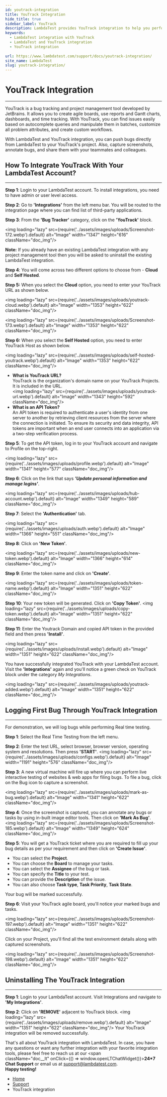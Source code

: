 ```yaml
---
id: youtrack-integration
title: YouTrack Integration
hide_title: true
sidebar_label: YouTrack 
description: LambdaTest provides YouTrack integration to help you perform one-click bug logging from the LambdaTest to your YouTrack dashboard right away.
keywords:
  - LambdaTest integration with YouTrack 
  - LambdaTest and YouTrack integration 
  - YouTrack integration
  
url: https://www.lambdatest.com/support/docs/youtrack-integration/
site_name: LambdaTest
slug: youtrack-integration/
---
```


<script type="application/ld+json"
      dangerouslySetInnerHTML={{ __html: JSON.stringify({
       "@context": "https://schema.org",
        "@type": "BreadcrumbList",
        "itemListElement": [{
          "@type": "ListItem",
          "position": 1,
          "name": "LambdaTest",
          "item": "https://www.lambdatest.com"
        },{
          "@type": "ListItem",
          "position": 2,
          "name": "Support",
          "item": "https://www.lambdatest.com/support/docs/"
        },{
          "@type": "ListItem",
          "position": 3,
          "name": "YouTrack Integration",
          "item": "https://www.lambdatest.com/support/docs/youtrack-integration/"
        }]
      })
    }}
></script>

# YouTrack Integration
* * *

YouTrack is a bug tracking and project management tool developed by JetBrains. It allows you to create agile boards, use reports and Gantt charts, dashboards, and time tracking. With YouTrack, you can find issues easily based on autocomplete queries and manipulate them in batches, customize all problem attributes, and create custom workflows.

With LambdaTest and YouTrack integration, you can push bugs directly from LambdaTest to your YouTrack's project. Also, capture screenshots, annotate bugs, and share them with your teammates and colleagues.

## How To Integrate YouTrack With Your LambdaTest Account?

* * *

**Step 1**: Login to your LambdaTest account. To install integrations, you need to have admin or user level access.

**Step 2**: Go to **'Integrations'** from the left menu bar. You will be routed to the integration page where you can find list of third-party applications.

**Step 3**: From the **'Bug Tracker'** category, click on the **'YouTrack'** block.

<img loading="lazy" src={require('../assets/images/uploads/Screenshot-172.webp').default} alt="Image" width="1347" height="616"  className="doc_img"/>

>
**Note:** If you already have an existing LambdaTest integration with any project management tool then you will be asked to uninstall the existing LambdaTest integration.


**Step 4**: You will come across two different options to choose from - **Cloud** and **Self Hosted**.

**Step 5:** When you select the **Cloud** option, you need to enter your YouTrack URL as shown below.

<img loading="lazy" src={require('../assets/images/uploads/youtrack-cloud.webp').default} alt="Image" width="1353" height="622"  className="doc_img"/>

<img loading="lazy" src={require('../assets/images/uploads/Screenshot-173.webp').default} alt="Image" width="1353" height="622"  className="doc_img"/>

**Step 6:** When you select the **Self Hosted** option, you need to enter YouTrack Host as shown below.

<img loading="lazy" src={require('../assets/images/uploads/self-hosted-youtrack.webp').default} alt="Image" width="1353" height="622"  className="doc_img"/>

>
*   **What is YouTrack URL?**<br />
YouTrack is the organization's domain name on your YouTrack Projects. It is included in the URL.<br />
<img loading="lazy" src={require('../assets/images/uploads/youtrack-url.webp').default} alt="Image" width="1343" height="592"  className="doc_img"/>
*   **What is an API Token?**<br/>
An API token is required to authenticate a user's identity from one server to another by retrieving client resources from the server where the connection is initiated. To ensure its security and data integrity, API tokens are important when an end user connects into an application via a two-step verification process.

**Step 5**: To get the API token, log in to your YouTrack account and navigate to Profile on the top-right.

<img loading="lazy" src={require('../assets/images/uploads/profile.webp').default} alt="Image" width="1341" height="577"  className="doc_img"/>

**Step 6**: Click on the link that says _**'Update personal information and manage logins'**_.

<img loading="lazy" src={require('../assets/images/uploads/hub-account.webp').default} alt="Image" width="1349" height="589"  className="doc_img"/>

**Step 7**: Select the **'Authentication'** tab.

<img loading="lazy" src={require('../assets/images/uploads/auth.webp').default} alt="Image" width="1366" height="551"  className="doc_img"/>

**Step 8**: Click on **'New Token'**.

<img loading="lazy" src={require('../assets/images/uploads/new-token.webp').default} alt="Image" width="1366" height="614"  className="doc_img"/>

**Step 9**: Enter the token name and click on **'Create'**.

<img loading="lazy" src={require('../assets/images/uploads/token-name.webp').default} alt="Image" width="1351" height="622"  className="doc_img"/>

**Step 10**: Your new token will be generated. Click on **'Copy Token'**. <img loading="lazy" src={require('../assets/images/uploads/copy-token.webp').default} alt="Image" width="1351" height="622" className="doc_img"/>

**Step 11**: Enter the Youtrack Domain and copied API token in the provided field and then press **'Install'**.

<img loading="lazy" src={require('../assets/images/uploads/install.webp').default} alt="Image" width="1351" height="622" className="doc_img"/>

You have successfully integrated YouTrack with your LambdaTest account. Visit the **'Integrations'** again and you'll notice a green check on YouTrack block under the category _My Integrations_.

<img loading="lazy" src={require('../assets/images/uploads/youtrack-added.webp').default} alt="Image" width="1351" height="622" className="doc_img"/>

## Logging First Bug Through YouTrack Integration

* * *

For demonstration, we will log bugs while performing Real time testing.

**Step 1**: Select the Real Time Testing from the left menu.

**Step 2**: Enter the test URL, select browser, browser version, operating system and resolutions. Then press **'START'**. <img loading="lazy" src={require('../assets/images/uploads/configs.webp').default} alt="Image" width="1191" height="576" className="doc_img"/>

**Step 3**: A new virtual machine will fire up where you can perform live interactive testing of websites & web apps for filing bugs. To file a bug, click on the Bug icon to capture a screenshot.

<img loading="lazy" src={require('../assets/images/uploads/mark-as-bug.webp').default} alt="Image" width="1341" height="622" className="doc_img"/>

**Step 4**: Once the screenshot is captured, you can annotate any bugs or tasks by using in-built image editor tools. Then click on **'Mark As Bug'**. <img loading="lazy" src={require('../assets/images/uploads/Screenshot-185.webp').default} alt="Image" width="1349" height="624" className="doc_img"/>

**Step 5**: You will get a YouTrack ticket where you are required to fill up your bug details as per your requirement and then click on **'Create Issue'**.

>
*   You can select the **Project**.
*   You can choose the **Board** to manage your tasks.
*   You can select the **Assignee** of the bug or task.
*   You can specify the **Title** to your test.
*   You can provide the **Description** of the issue.
*   You can also choose **Task type**, **Task Priority**, **Task State**.


Your bug will be marked successfully.

**Step 6**: Visit your YouTrack agile board, you'll notice your marked bugs and tasks.

<img loading="lazy" src={require('../assets/images/uploads/Screenshot-197.webp').default} alt="Image" width="1351" height="622" className="doc_img"/>

Click on your Project, you'll find all the test environment details along with captured screenshots.

<img loading="lazy" src={require('../assets/images/uploads/Screenshot-198.webp').default} alt="Image" width="1351" height="622" className="doc_img"/>

## Uninstalling The YouTrack Integration

* * *

**Step 1**: Login to your LambdaTest account. Visit Integrations and navigate to **'My Integrations'**.

**Step 2**: Click on **'REMOVE'** adjacent to YouTrack block. <img loading="lazy" src={require('../assets/images/uploads/remove.webp').default} alt="Image"  width="1351" height="622" className="doc_img"/> Your YouTrack integration will be removed successfully.

>
That's all about YouTrack integration with LambdaTest. In case, you have any questions or want any further integration with your favorite integration tools, please feel free to reach us at our <span className="doc__lt" onClick={() => window.openLTChatWidget()}>**24*7 Chat Support**</span> or email us at [support@lambdatest.com](mailto:support@lambdatest.com). <br />
 **Happy testing!**

<nav aria-label="breadcrumbs">
  <ul className="breadcrumbs">
    <li className="breadcrumbs__item">
      <a className="breadcrumbs__link" href="https://www.lambdatest.com">
        Home
      </a>
    </li>
    <li className="breadcrumbs__item">
      <a className="breadcrumbs__link" target="_self" href="https://www.lambdatest.com/support/docs/">
        Support
      </a>
    </li>
    <li className="breadcrumbs__item breadcrumbs__item--active">
      <span className="breadcrumbs__link">
        YouTrack integration
      </span>
    </li>
  </ul>
</nav>
